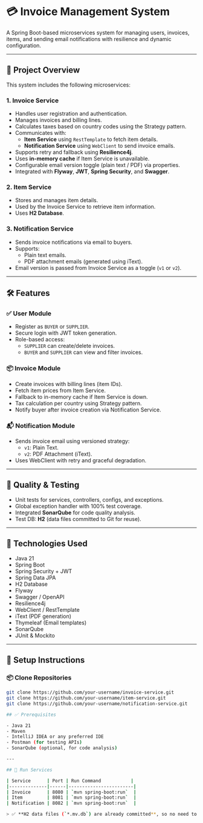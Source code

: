# 💳 Invoice Management System

A Spring Boot-based microservices system for managing users, invoices, items, and sending email notifications with resilience and dynamic configuration.

---

## 🚀 Project Overview

This system includes the following microservices:

### 1. Invoice Service
- Handles user registration and authentication.
- Manages invoices and billing lines.
- Calculates taxes based on country codes using the Strategy pattern.
- Communicates with:
    - **Item Service** using `RestTemplate` to fetch item details.
    - **Notification Service** using `WebClient` to send invoice emails.
- Supports retry and fallback using **Resilience4j**.
- Uses **in-memory cache** if Item Service is unavailable.
- Configurable email version toggle (plain text / PDF) via properties.
- Integrated with **Flyway**, **JWT**, **Spring Security**, and **Swagger**.

### 2. Item Service
- Stores and manages item details.
- Used by the Invoice Service to retrieve item information.
- Uses **H2 Database**.

### 3. Notification Service
- Sends invoice notifications via email to buyers.
- Supports:
    - Plain text emails.
    - PDF attachment emails (generated using iText).
- Email version is passed from Invoice Service as a toggle (`v1` or `v2`).

---

## 🛠️ Features

### ✅ User Module
- Register as `BUYER` or `SUPPLIER`.
- Secure login with JWT token generation.
- Role-based access:
    - `SUPPLIER` can create/delete invoices.
    - `BUYER` and `SUPPLIER` can view and filter invoices.

### 📦 Invoice Module
- Create invoices with billing lines (item IDs).
- Fetch item prices from Item Service.
- Fallback to in-memory cache if Item Service is down.
- Tax calculation per country using Strategy pattern.
- Notify buyer after invoice creation via Notification Service.

### 📬 Notification Module
- Sends invoice email using versioned strategy:
    - `v1`: Plain Text.
    - `v2`: PDF Attachment (iText).
- Uses WebClient with retry and graceful degradation.

---

## 🧪 Quality & Testing

- Unit tests for services, controllers, configs, and exceptions.
- Global exception handler with 100% test coverage.
- Integrated **SonarQube** for code quality analysis.
- Test DB: **H2** (data files committed to Git for reuse).

---

## 🧱 Technologies Used

- Java 21
- Spring Boot
- Spring Security + JWT
- Spring Data JPA
- H2 Database
- Flyway
- Swagger / OpenAPI
- Resilience4j
- WebClient / RestTemplate
- iText (PDF generation)
- Thymeleaf (Email templates)
- SonarQube
- JUnit & Mockito

---

## 📁 Setup Instructions

### 📦 Clone Repositories

```bash
git clone https://github.com/your-username/invoice-service.git
git clone https://github.com/your-username/item-service.git
git clone https://github.com/your-username/notification-service.git

## ✅ Prerequisites

- Java 21  
- Maven  
- IntelliJ IDEA or any preferred IDE  
- Postman (for testing APIs)  
- SonarQube (optional, for code analysis)

---

## 🔄 Run Services

| Service      | Port | Run Command           |
|--------------|------|------------------------|
| Invoice      | 8080 | `mvn spring-boot:run`  |
| Item         | 8081 | `mvn spring-boot:run`  |
| Notification | 8082 | `mvn spring-boot:run`  |

> ✅ **H2 data files (`*.mv.db`) are already committed**, so no need to reinitialize the database manually.
